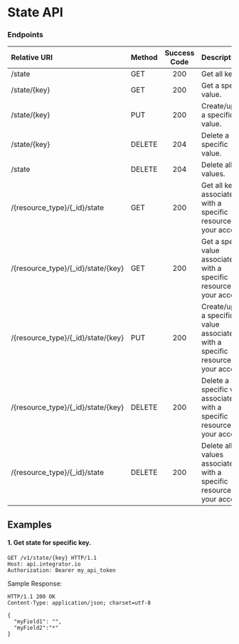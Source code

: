 State API
========

### Endpoints
| Relative URI| Method | Success Code | Description|
|:-------------------|:-------|:------------:|:------------------------------|
|/state|GET|200|Get all keys.|
|/state/{key}|GET|200|Get a specific value.|
|/state/{key}|PUT|200|Create/update a specific value.|
|/state/{key}|DELETE|204|Delete a specific value.|
|/state|DELETE|204|Delete all values.|
|/{resource_type}/{_id}/state|GET|200|Get all keys associated with a specific resource in your account.|
|/{resource_type}/{_id}/state/{key}|GET|200|Get a specific value associated with a specific resource in your account.|
|/{resource_type}/{_id}/state/{key}|PUT|200|Create/update a specific value associated with a specific resource in your account.|
|/{resource_type}/{_id}/state/{key}|DELETE|200|Delete a specific value associated with a specific resource in your account.|
|/{resource_type}/{_id}/state|DELETE|200|Delete all values associated with a specific resource in your account.|

## Examples

#### 1.  Get state for specific key.

```
GET /v1/state/{key} HTTP/1.1
Host: api.integrator.io
Authorization: Bearer my_api_token
```

Sample Response:

```
HTTP/1.1 200 OK
Content-Type: application/json; charset=utf-8

{
  "myField1": "",
  "myField2":"*"
}
```
